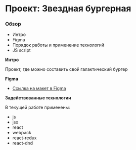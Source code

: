 # Проект: Звездная бургерная

### Обзор
* Интро
* Figma
* Порядок работы и применение технологий
* JS script

**Интро**

Проект, где можно составить свой галактический бургер 

**Figma**

* [Ссылка на макет в Figma](https://www.figma.com/file/ocw9a6hNGeAejl4F3G9fp8/React-_-%D0%9F%D1%80%D0%BE%D0%B5%D0%BA%D1%82%D0%BD%D1%8B%D0%B5-%D0%B7%D0%B0%D0%B4%D0%B0%D1%87%D0%B8-(3-%D0%BC%D0%B5%D1%81%D1%8F%D1%86%D0%B0)_external_link?node-id=2%3A1)


**Задействованные технологии**

В текущей работе применены:
- js
- jsx
- react
- webpack
- react-redux
- react-dnd
